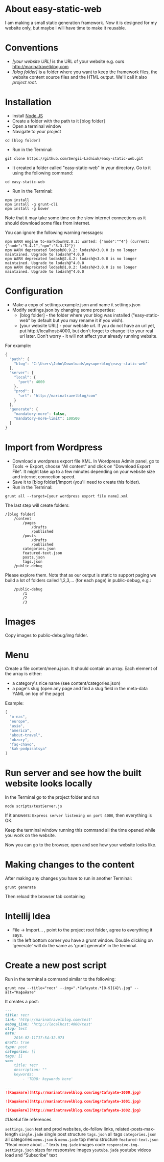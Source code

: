 # About easy-static-web

I am making a small static generation framework. Now it is designed for my website only, but maybe I will have time to make it reusable.  

<!-- toc -->

# Conventions

* *[your website URL]*  is the URL of your website e.g. ours http://marinatravelblog.com
* *[blog folder]*       is a folder where you want to keep the framework files, the website content source files and the HTML output. We'll call it also *project root*.

# Installation

* Install [Node JS](https://nodejs.org/en/download/)
* Create a folder with the path to it [blog folder]
* Open a terminal window
* Navigate to your project
```
cd [blog folder]
```
* Run in the Terminal:
```
git clone https://github.com/Sergii-Ladniuk/easy-static-web.git
```
* It created a folder called "easy-static-web" in your directory. Go to it using the following command:
```
cd easy-static-web
```
* Run in the Terminal:
```
npm install
npm install -g grunt-cli
npm install -g bower
```
Note that it may take some time on the slow internet connections as it should download some files from internet.

You can ignore the following warning messages:
```
npm WARN engine to-markdown@2.0.1: wanted: {"node":"^4"} (current: {"node":"5.4.1","npm":"3.3.12"})
npm WARN deprecated lodash@0.9.2: lodash@<3.0.0 is no longer maintained. Upgrade to lodash@^4.0.0
npm WARN deprecated lodash@2.4.2: lodash@<3.0.0 is no longer maintained. Upgrade to lodash@^4.0.0
npm WARN deprecated lodash@1.0.2: lodash@<3.0.0 is no longer maintained. Upgrade to lodash@^4.0.0
```

# Configuration
* Make a copy of settings.example.json and name it settings.json
* Modify settings.json by changing some properties:
    * [blog folder] - the folder where your blog was installed ("easy-static-web" by default but you may rename it if you wish).
    * [your website URL] - your website url. If you do not have an url yet, put http://localhost:4000, but don't forget to change it to your real url later. Don't worry - it will not affect your already running website.

For example:
```javascript
{
  "path": {
    "blog": "C:\Users\John\Downloads\mysuperblog\easy-static-web"
  },
  "server": {
    "local": {
      "port": 4000
    },
    "prod": {
      "url": "http://marinatravelblog/com"
    }
  },
  "generate": {
    "mandatory-more": false,
    "mandatory-more-limit": 100500
  }
}
```

# Import from Wordpress

* Download a wordpress export file XML. In Wordpress Admin panel, go to Tools -> Export, choose "All content" and click on "Download Export File". It might take up to a few minutes depending on your website size and internet connection speed.
* Save it to [blog folder]/import (you'll need to create this folder).
* Run in the Terminal:
```
grunt all --target=[your wordpress export file name].xml
```

The last step will create folders:
```
/[blog folder]
    /content
        /pages
            /drafts
            /published
        /posts
            /drafts
            /published
        categories.json
        featured-text.json
        posts.json
        tags.json
    /public-debug
```

Please explore them. 
Note that as our output is static to support paging we build a lot of folders called 1,2,3,... (for each page) in public-debug, e.g.:
```
    /public-debug
        /1
        /2
        /3
```

# Images

Copy images to public-debug/img folder.

# Menu

Create a file content/menu.json. It should contain an array. Each element of the array is either:
* a category's nice name (see content/categories.json)
* a page's slug (open any page and find a slug field in the meta-data YAML on top of the page)

Example:
```javascript
[
  "o-nas",
  "europe",
  "asia",
  "america",
  "about-travel",
  "obzory",
  "faq-chavo",
  "kak-podpisatsya"
]
```


# Run server and see how the built website looks locally

In the Terminal go to the project folder and run
```
node scripts/testServer.js 
```
If it answers: `Express server listening on port 4000`, then everything is OK.

Keep the terminal window running this command all the time opened while you work on the website.

Now you can go to the browser, open <a href="http://localhost:4000" target="_blank"></a> and see how your website looks like.

# Making changes to the content

After making any changes you have to run in another Terminal:
```
grunt generate
```
Then reload the browser tab containing <a href="http://localhost:4000" target="_blank"></a> 

# Intellij Idea

* File -> Import... , point to the project root folder, agree to everything it says.
* In the left bottom corner you have a grunt window. Double clicking on 'generate' will do the same as 'grunt generate' in the terminal. 

# Create a new post script

Run in the terminal a command similar to the following:
```
grunt new --title="тест" --img=".*Cafayate.*[0-9]{4}\.jpg" --alt="Кафайате"
```

It creates a post:
```markdown
---
title: тест
link: 'http://marinatravelblog.com/test'
debug_link: 'http://localhost:4000/test'
slug: test
date:
    2016-02-11T17:54:32.073
draft: true
type: post
categories: []
tags: []
seo:
    title: тест
    description: ""
    keywords:
        - 'TODO: keywords here'

---
![Кафайате](http://marinatravelblog.com/img/Cafayate-1000.jpg)

![Кафайате](http://marinatravelblog.com/img/Cafayate-1001.jpg)

![Кафайате](http://marinatravelblog.com/img/Cafayate-1002.jpg)
```

#Useful file references

```settings.json``` test and prod websites, do-follow links, related-posts-max-length
```single.jade``` single post structure 
```tags.json``` all tags
```categories.json``` all categories
```menu.json``` & ```menu.jade``` top menu structure
```featured-text.json``` "Read more about ..." texts
```img.jade``` images code
```responsive-img-settings.json``` sizes for responsive images
```youtube.jade``` youtube videos load and "Subscribe" text


